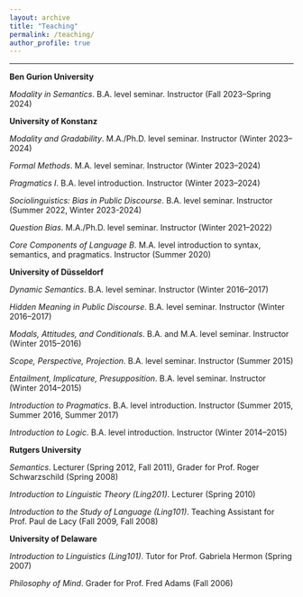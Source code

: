 ```yaml
---
layout: archive
title: "Teaching"
permalink: /teaching/
author_profile: true
---
```

------
**Ben Gurion University**

*Modality in Semantics*. B.A. level seminar. Instructor (Fall 2023–Spring 2024)

**University of Konstanz**

*Modality and Gradability*. M.A./Ph.D. level seminar. Instructor (Winter 2023–2024)

*Formal Methods*. M.A. level seminar. Instructor (Winter 2023–2024)

*Pragmatics I*. B.A. level introduction. Instructor (Winter 2023–2024)

*Sociolinguistics: Bias in Public Discourse*. B.A. level seminar. Instructor (Summer 2022, Winter 2023-2024)  

*Question Bias*. M.A./Ph.D. level seminar. Instructor (Winter 2021–2022) 

*Core Components of Language B*. M.A. level introduction to syntax, semantics, and pragmatics. Instructor (Summer 2020) 

**University of Düsseldorf**

*Dynamic Semantics*. B.A. level seminar. Instructor (Winter 2016–2017)

*Hidden Meaning in Public Discourse*. B.A. level seminar. Instructor (Winter 2016–2017) 

*Modals, Attitudes, and Conditionals*. B.A. and M.A. level seminar. Instructor (Winter 2015–2016) 

*Scope, Perspective, Projection*. B.A. level seminar. Instructor (Summer 2015) 

*Entailment, Implicature, Presupposition*. B.A. level seminar. Instructor (Winter 2014–2015) 

*Introduction to Pragmatics*. B.A. level introduction. Instructor (Summer 2015, Summer 2016, Summer 2017) 

*Introduction to Logic*. B.A. level introduction. Instructor (Winter 2014–2015) 

**Rutgers University**

*Semantics*. Lecturer (Spring 2012, Fall 2011), Grader for Prof. Roger Schwarzschild (Spring 2008)

*Introduction to Linguistic Theory (Ling201)*. Lecturer (Spring 2010)

*Introduction to the Study of Language (Ling101)*. Teaching Assistant for Prof. Paul de Lacy (Fall 2009, Fall 2008)

**University of Delaware**

*Introduction to Linguistics (Ling101)*. Tutor for Prof. Gabriela Hermon (Spring 2007)

*Philosophy of Mind*. Grader for Prof. Fred Adams (Fall 2006)
